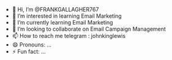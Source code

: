 - 👋 Hi, I’m @FRANKGALLAGHER767
- 👀 I’m interested in learning Email Marketing
- 🌱 I’m currently learning Email Marketing
- 💞️ I’m looking to collaborate on Email Campaign Management
- 📫 How to reach me telegram : johnkinglewis
- 😄 Pronouns: ...
- ⚡ Fun fact: ...

<!---
FRANKGALLAGHER767/FRANKGALLAGHER767 is a ✨ special ✨ repository because its `README.md` (this file) appears on your GitHub profile.
You can click the Preview link to take a look at your changes.
--->
